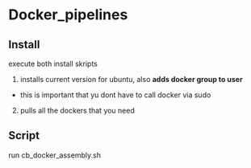 # Docker_pipelines

## Install
execute both install skripts

1. installs current version for ubuntu, also **adds docker group to user**
* this is important that yu dont have to call docker via sudo

2. pulls all the dockers that you need


## Script
run cb_docker_assembly.sh
